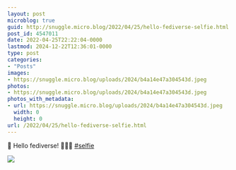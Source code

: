 ```yaml
---
layout: post
microblog: true
guid: http://snuggle.micro.blog/2022/04/25/hello-fediverse-selfie.html
post_id: 4547011
date: 2022-04-25T22:22:04-0000
lastmod: 2024-12-22T12:36:01-0000
type: post
categories:
- "Posts"
images:
- https://snuggle.micro.blog/uploads/2024/b4a14e47a304543d.jpeg
photos:
- https://snuggle.micro.blog/uploads/2024/b4a14e47a304543d.jpeg
photos_with_metadata:
- url: https://snuggle.micro.blog/uploads/2024/b4a14e47a304543d.jpeg
  width: 0
  height: 0
url: /2022/04/25/hello-fediverse-selfie.html
---
```

<p>👋 Hello fediverse! 👩🏽‍💻 <a href="https://tech.lgbt/tags/selfie" class="mention hashtag" rel="tag">#<span>selfie</span></a></p>

<img src="uploads/2024/b4a14e47a304543d.jpeg">
